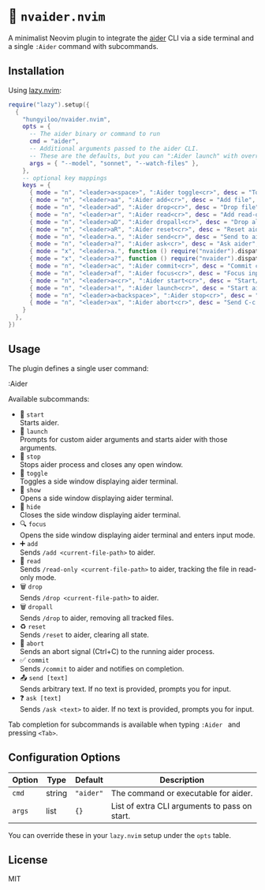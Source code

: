 # 🤖 `nvaider.nvim`

A minimalist Neovim plugin to integrate the [aider](https://github.com/your/aider) CLI via a side terminal and a single `:Aider` command with subcommands.

## Installation

Using [lazy.nvim](https://github.com/folke/lazy.nvim):

```lua
require("lazy").setup({
  {
    "hungyiloo/nvaider.nvim",
    opts = {
      -- The aider binary or command to run
      cmd = "aider",
      -- Additional arguments passed to the aider CLI.
      -- These are the defaults, but you can ":Aider launch" with overrides.
      args = { "--model", "sonnet", "--watch-files" },
    },
    -- optional key mappings
    keys = {
      { mode = "n", "<leader>a<space>", ":Aider toggle<cr>", desc = "Toggle aider", noremap = true, silent = true },
      { mode = "n", "<leader>aa", ":Aider add<cr>", desc = "Add file", noremap = true, silent = true },
      { mode = "n", "<leader>ad", ":Aider drop<cr>", desc = "Drop file", noremap = true, silent = true },
      { mode = "n", "<leader>ar", ":Aider read<cr>", desc = "Add read-only file", noremap = true, silent = true },
      { mode = "n", "<leader>aD", ":Aider dropall<cr>", desc = "Drop all files", noremap = true, silent = true },
      { mode = "n", "<leader>aR", ":Aider reset<cr>", desc = "Reset aider", noremap = true, silent = true },
      { mode = "n", "<leader>a.", ":Aider send<cr>", desc = "Send to aider", noremap = true, silent = true },
      { mode = "n", "<leader>a?", ":Aider ask<cr>", desc = "Ask aider", noremap = true, silent = true },
      { mode = "x", "<leader>a.", function () require("nvaider").dispatch("send") end, desc = "Send to aider", noremap = true, silent = true },
      { mode = "x", "<leader>a?", function () require("nvaider").dispatch("ask") end, desc = "Ask aider", noremap = true, silent = true },
      { mode = "n", "<leader>ac", ":Aider commit<cr>", desc = "Commit changes with aider", noremap = true, silent = true },
      { mode = "n", "<leader>af", ":Aider focus<cr>", desc = "Focus input on aider", noremap = true, silent = true },
      { mode = "n", "<leader>a<cr>", ":Aider start<cr>", desc = "Start/restart aider", noremap = true, silent = true },
      { mode = "n", "<leader>a!", ":Aider launch<cr>", desc = "Start aider with arg overrides", noremap = true, silent = true },
      { mode = "n", "<leader>a<backspace>", ":Aider stop<cr>", desc = "Stop aider", noremap = true, silent = true },
      { mode = "n", "<leader>ax", ":Aider abort<cr>", desc = "Send C-c to aider", noremap = true, silent = true },
    }
  },
})
```

## Usage

The plugin defines a single user command:

  :Aider <subcommand> <optional input text>

Available subcommands:

- 🚀 `start`  
  Starts aider.
- 🚀 `launch`  
  Prompts for custom aider arguments and starts aider with those arguments.  
- 🛑 `stop`  
  Stops aider process and closes any open window.  
- 🔄 `toggle`  
  Toggles a side window displaying aider terminal.  
- 👀 `show`  
  Opens a side window displaying aider terminal.  
- 🙈 `hide`  
  Closes the side window displaying aider terminal.  
- 🔍 `focus`  
  Opens the side window displaying aider terminal and enters input mode.  
- ➕ `add`  
  Sends `/add <current-file-path>` to aider.  
- 📖 `read`  
  Sends `/read-only <current-file-path>` to aider, tracking the file in read-only mode.  
- 🗑️ `drop`  
  Sends `/drop <current-file-path>` to aider.  
- 🗑️ `dropall`  
  Sends `/drop` to aider, removing all tracked files.  
- ♻️ `reset`  
  Sends `/reset` to aider, clearing all state.  
- 🚫 `abort`  
  Sends an abort signal (Ctrl+C) to the running aider process.  
- ✅ `commit`  
  Sends `/commit` to aider and notifies on completion.  
- 📤 `send [text]`  
  Sends arbitrary text. If no text is provided, prompts you for input.  
- ❓ `ask [text]`  
  Sends `/ask <text>` to aider. If no text is provided, prompts you for input.  

Tab completion for subcommands is available when typing `:Aider ` and pressing `<Tab>`.

## Configuration Options

| Option | Type   | Default        | Description                                 |
| ------ | ------ | -------------- | ------------------------------------------- |
| `cmd`  | string | `"aider"`      | The command or executable for aider.   |
| `args` | list   | `{} `          | List of extra CLI arguments to pass on start.|

You can override these in your `lazy.nvim` setup under the `opts` table.

## License

MIT
